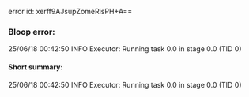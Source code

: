 error id: xerff9AJsupZomeRisPH+A==
### Bloop error:

25/06/18 00:42:50 INFO Executor: Running task 0.0 in stage 0.0 (TID 0)
#### Short summary: 

25/06/18 00:42:50 INFO Executor: Running task 0.0 in stage 0.0 (TID 0)